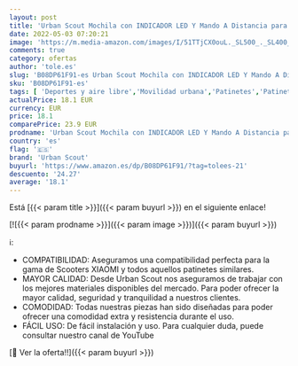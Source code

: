 ```yaml
---
layout: post
title: 'Urban Scout Mochila con INDICADOR LED Y Mando A Distancia para Scooter  Negro y Verde  estándar'
date: 2022-05-03 07:20:21
image: 'https://m.media-amazon.com/images/I/51TTjCX0ouL._SL500_._SL400_.jpg'
comments: true
category: ofertas
author: 'tole.es'
slug: 'B08DP61F91-es Urban Scout Mochila con INDICADOR LED Y Mando A Distancia...'
sku: 'B08DP61F91-es'
tags: [ 'Deportes y aire libre','Movilidad urbana','Patinetes','Patinetes eléctricos','Patinetes y equipación','Ropa y equipo para deportes','mochila','urban scout','🇪🇸', ]
actualPrice: 18.1 EUR
currency: EUR
price: 18.1
comparePrice: 23.9 EUR
prodname: 'Urban Scout Mochila con INDICADOR LED Y Mando A Distancia para Scooter  Negro y Verde  estándar'
country: 'es'
flag: '🇪🇸'
brand: 'Urban Scout'
buyurl: 'https://www.amazon.es/dp/B08DP61F91/?tag=tolees-21'
descuento: '24.27'
average: '18.1'
---
```


Está [{{< param title >}}]({{< param buyurl >}}) en el siguiente enlace!

[![{{< param prodname >}}]({{< param image >}})]({{< param buyurl >}})

ℹ️:

- COMPATIBILIDAD: Aseguramos una compatibilidad perfecta para la gama de Scooters XIAOMI y todos aquellos patinetes similares.
- MAYOR CALIDAD: Desde Urban Scout nos aseguramos de trabajar con los mejores materiales disponibles del mercado. Para poder ofrecer la mayor calidad, seguridad y tranquilidad a nuestros clientes.
- COMODIDAD: Todas nuestras piezas han sido diseñadas para poder ofrecer una comodidad extra y resistencia durante el uso.
- FÁCIL USO: De fácil instalación y uso. Para cualquier duda, puede consultar nuestro canal de YouTube <Urban Scout>

[🛒 Ver la oferta!!]({{< param buyurl >}})
